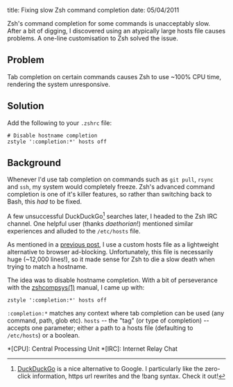 title: Fixing slow Zsh command completion
date: 05/04/2011

Zsh's command completion for some commands is unacceptably slow. After a bit of
digging, I discovered using an atypically large hosts file causes problems.
A one-line customisation to Zsh solved the issue.<!--more-->

## Problem

Tab completion on certain commands causes Zsh to use ~100% CPU time, rendering
the system unresponsive.

## Solution

Add the following to your `.zshrc` file:

    # Disable hostname completion
    zstyle ':completion:*' hosts off

## Background

Whenever I'd use tab completion on commands such as `git pull`, `rsync` and
`ssh`, my system would completely freeze. Zsh's advanced command completion is
one of it's killer features, so rather than switching back to Bash, this *had*
to be fixed.

A few unsuccessful DuckDuckGo[^1] searches later, I headed to the Zsh IRC
channel. One helpful user (thanks *daethorian*!) mentioned similar experiences
and alluded to the `/etc/hosts` file.

As mentioned in a [previous post][1], I use a custom hosts file as a lightweight
alternative to browser ad-blocking. Unfortunately, this file is necessarily huge
(~12,000 lines!), so it made sense for Zsh to die a slow death when trying to
match a hostname.

The idea was to disable hostname completion. With a bit of perseverance with
the [zshcompsys(1)][2] manual, I came up with:

    zstyle ':completion:*' hosts off

`:completion:*` matches any context where tab completion can be used (any
command, path, glob etc). `hosts` -- the "tag" (or type of completion) --
accepts one parameter; either a path to a hosts file (defaulting to
`/etc/hosts`) or a boolean.

  [^1]: [DuckDuckGo][3] is a nice alternative to Google. I particularly like the
        zero-click information, https url rewrites and the !bang syntax. Check
        it out!

  *[CPU]: Central Processing Unit
  *[IRC]: Internet Relay Chat

  [1]: /computing/hosts-adblock/
  [2]: https://duckduckgo.com/?q=!man+zshcompsys
  [3]: https://duckduckgo.com/?q=zsh+tab+completion+slow
